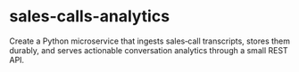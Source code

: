 # sales-calls-analytics
Create a Python microservice that ingests sales‑call transcripts, stores them durably, and serves actionable conversation analytics through a small REST API.
